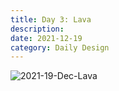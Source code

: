 ```yaml
---
title: Day 3: Lava
description:
date: 2021-12-19 
category: Daily Design
---
```


![2021-19-Dec-Lava](https://user-images.githubusercontent.com/3475947/146693030-571b8ae4-98d4-413c-aed5-721a5d36f330.png)
